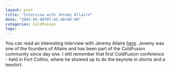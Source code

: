 ```yaml
---
layout: post
title: "Interview with Jeremy Allaire"
date: "2003-05-08T07:05:48+06:00"
categories: ColdFusion 
tags: 
---
```


You can read an interesting interview with Jeremy Allaire <a href="http://www.meet-the-makers.com/conversations/allaire/1/">here</a>. Jeremy was one of the founders of Allaire and has been part of the ColdFusion community since day one. I still remember that first ColdFusion conference - held in Fort Collins, where he showed up to do the keynote in shorts and a teeshirt.